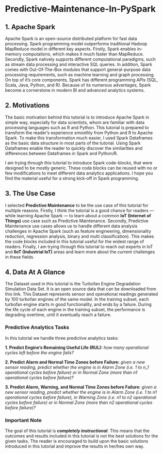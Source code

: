 # Predictive-Maintenance-In-PySpark
## 1. Apache Spark
Apache Spark is an open-source distributed platform for fast data processing. Spark programming model outperforms traditional Hadoop MapReduce model in different key aspects. Firstly, Spark enables in-memory computations, which makes it much faster than MapReduce. Secondly, Spark natively supports different computational paradigms, such as stream data processing and interactive SQL queries. In addition, Spark comes with Out-Of-The-Box modules that support general-purpose data processing requirements, such as machine learning and graph processing. On top of it’s core components, Spark has different programming APIs (SQL, Scala, Java, Python, and R). Because of its numerous advantages, Spark become a cornerstone in modern BI and advanced analytics systems.
## 2. Motivations
The basic motivation behind this tutorial is to introduce Apache Spark in simple way, especially for data scientists, whom are familiar with data processing languages such as R and Python. This tutorial is prepared to transform the reader’s experience smoothly from Python and R to Apache Spark. To make this transformation much easier, I used Spark Dataframes as the basic data structure in most parts of the tutorial. Using Spark Dataframes enable the reader to quickly discover the similarities and differences between Dataframes in Spark and Python/R.

I am trying through this tutorial to introduce Spark code-blocks, that were designed to be mostly generic. These code blocks can be reused with no or few modifications to meet different data analytics applications. I hope you find the material useful for a strong kick-off in Spark programming.
## 3. The Use Case
I selected **Predictive Maintenance** to be the use case of this tutorial for multiple reasons. Firstly, I think the tutorial is a good chance for readers — while learning Apache Spark — to learn about a common **IoT (Internet of Things)** use case such as Predictive Maintenance. Secondly, Predictive Maintenance use cases allows us to handle different data analysis challenges in Apache Spark (such as feature engineering, dimensionality reduction, regression analysis, binary and multi classification). This makes the code blocks included in this tutorial useful for the widest range of readers. Finally, I am trying through this tutorial to reach out experts in IoT and **IIoT (Industrial IoT)** areas and learn more about the current challenges in these fields.
## 4. Data At A Glance
The Dataset used in this tutorial is the Turbofan Engine Degradation Simulation Data Set. It is an open source data that can be downloaded from this link. This Dataset represents sensor and operational readings generated by 100 turbofan engines of the same model. In the training subset, each turbofan engine starts in good functionality, and ends by a failure. During the life cycle of each engine in the training subset, the performance is degrading overtime, until it eventually reach a failure.
### Predictive Analytics Tasks
In this tutorial we handle three predictive analytics tasks:

**1. Predict Engine’s Remaining Useful Life (RUL):** *how many operational cycles left before the engine fails?*

**2. Predict Alarm and Normal Time Zones before Failure:** *given a new sensor reading, predict whether the engine is in Alarm Zone (i.e. 1 to n_1 operational cycles before failure) or in Normal Zone (more than n1 operational cycles before failure)?*

**3. Predict Alarm, Warning, and Normal Time Zones before Failure:** *given a new sensor reading, predict whether the engine is in Alarm Zone (i.e. 1 to n1 operational cycles before failure), in Warning Zone (i.e.  n1 to n2 operational cycles before failure) or in Normal Zone (more than n2 operational cycles before failure)?*

### Important Note
The goal of this tutorial is ***completely instructional***. This means that the outcomes and results included in this tutorial is not the best solutions for the given tasks. The reader is encouraged to build upon the basic solutions introduced in this tutorial and improve the results in her/hes own way.
